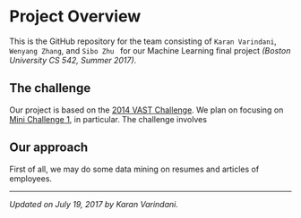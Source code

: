 # Project Overview
This is the GitHub repository for the team consisting of `Karan Varindani`, `Wenyang Zhang`, and `Sibo Zhu ` for our Machine Learning final project _(Boston University CS 542, Summer 2017)_. 

## The challenge
Our project is based on the [2014 VAST Challenge](http://www.vacommunity.org/VAST+Challenge+2014). We plan on focusing on [Mini Challenge 1](http://www.vacommunity.org/VAST+Challenge+2014), in particular. The challenge involves

## Our approach
First of all, we may do some data mining on resumes and articles of employees.

----
_Updated on July 19, 2017 by Karan Varindani._
